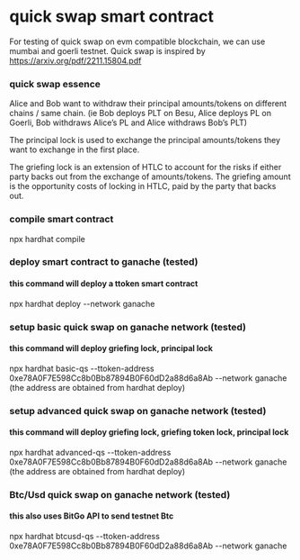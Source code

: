 # quick swap smart contract

For testing of quick swap on evm compatible blockchain, we can use mumbai and goerli testnet. Quick swap is inspired by https://arxiv.org/pdf/2211.15804.pdf  

### quick swap essence
Alice and Bob want to withdraw their principal amounts/tokens on different chains / same chain. (ie Bob deploys PLT on Besu, Alice deploys PL on Goerli, Bob withdraws Alice’s PL and Alice withdraws Bob’s PLT)

The principal lock is used to exchange the principal amounts/tokens they want to exchange in the first place.

The griefing lock is an extension of HTLC to account for the risks if either party backs out from the exchange of amounts/tokens. The griefing amount is the opportunity costs of locking in HTLC, paid by the party that backs out.

### compile smart contract
npx hardhat compile

### deploy smart contract to ganache (tested)
#### this command will deploy a ttoken smart contract
npx hardhat deploy --network ganache

### setup basic quick swap on ganache network (tested)
#### this command will deploy griefing lock, principal lock
npx hardhat basic-qs --ttoken-address 0xe78A0F7E598Cc8b0Bb87894B0F60dD2a88d6a8Ab --network ganache
(the address are obtained from hardhat deploy)

### setup advanced quick swap on ganache network (tested)
#### this command will deploy griefing lock, griefing token lock, principal lock
npx hardhat advanced-qs --ttoken-address 0xe78A0F7E598Cc8b0Bb87894B0F60dD2a88d6a8Ab --network ganache
(the address are obtained from hardhat deploy)

### Btc/Usd quick swap on ganache network (tested)
#### this also uses BitGo API to send testnet Btc
npx hardhat btcusd-qs  --ttoken-address 0xe78A0F7E598Cc8b0Bb87894B0F60dD2a88d6a8Ab --network ganache

